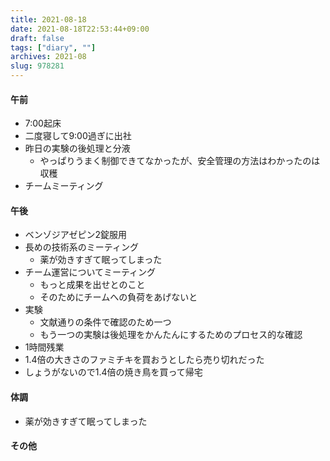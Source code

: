 ```yaml
---
title: 2021-08-18
date: 2021-08-18T22:53:44+09:00
draft: false
tags: ["diary", ""]
archives: 2021-08
slug: 978281
---
```

#### 午前
- 7:00起床
- 二度寝して9:00過ぎに出社
- 昨日の実験の後処理と分液
  - やっぱりうまく制御できてなかったが、安全管理の方法はわかったのは収穫
- チームミーティング
#### 午後
- ベンゾジアゼピン2錠服用
- 長めの技術系のミーティング
  - 薬が効きすぎて眠ってしまった
- チーム運営についてミーティング
  - もっと成果を出せとのこと
  - そのためにチームへの負荷をあげないと
- 実験
  - 文献通りの条件で確認のため一つ
  - もう一つの実験は後処理をかんたんにするためのプロセス的な確認
- 1時間残業
- 1.4倍の大きさのファミチキを買おうとしたら売り切れだった
- しょうがないので1.4倍の焼き鳥を買って帰宅
#### 体調
- 薬が効きすぎて眠ってしまった
#### その他
